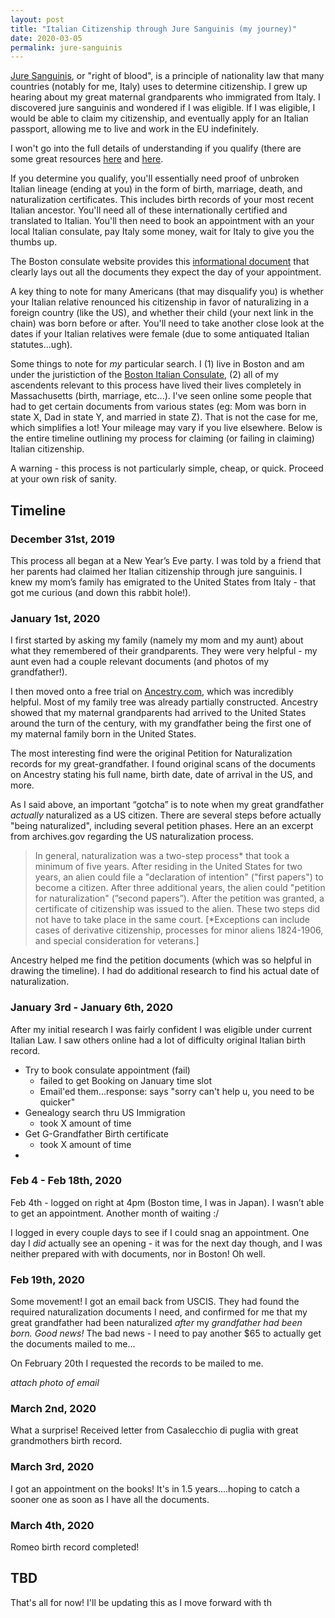 ```yaml
---
layout: post
title: "Italian Citizenship through Jure Sanguinis (my journey)"
date: 2020-03-05
permalink: jure-sanguinis
---
```


[Jure Sanguinis](https://en.wikipedia.org/wiki/Jus_sanguinis), or "right of blood", is a principle of nationality law that many countries (notably for me, Italy) uses to determine citizenship. I grew up hearing about my great maternal grandparents who immigrated from Italy. I discovered jure sanguinis and wondered if I was eligible. If I was eligible, I would be able to claim my citizenship, and eventually apply for an Italian passport, allowing me to live and work in the EU indefinitely.

I won't go into the full details of understanding if you qualify (there are some great resources [here](https://en.wikipedia.org/wiki/Italian_nationality_law) and [here](https://www.myitalianfamily.com/apply-italian-citizenship/learn-if-you-qualify).

If you determine you qualify, you'll essentially need proof of unbroken Italian lineage (ending at you) in the form of birth, marriage, death, and naturalization certificates. This includes birth records of your most recent Italian ancestor. You'll need all of these internationally certified and translated to Italian. You'll then need to book an appointment with an your local Italian consulate, pay Italy some money, wait for Italy to give you the thumbs up.

The Boston consulate website provides this [informational document](https://consboston.esteri.it/consolato_boston/resource/doc/2016/05/juresanguinis.pdf) that clearly lays out all the documents they expect the day of your appointment.

A key thing to note for many Americans (that may disqualify you) is whether your Italian relative renounced his citizenship in favor of naturalizing in a foreign country (like the US), and whether their child (your next link in the chain) was born before or after. You'll need to take another close look at the dates if your Italian relatives were female (due to some antiquated Italian statutes...ugh).

Some things to note for _my_ particular search. I (1) live in Boston and am under the juristiction of the [Boston Italian Consulate](https://consboston.esteri.it/consolato_boston/it/), (2) all of my ascendents relevant to this process have lived their lives completely in Massachusetts (birth, marriage, etc...). I've seen online some people that had to get certain documents from various states (eg: Mom was born in state X, Dad in state Y, and married in state Z). That is not the case for me, which simplifies a lot! Your mileage may vary if you live elsewhere. Below is the entire timeline outlining my process for claiming (or failing in claiming) Italian citizenship.

A warning - this process is not particularly simple, cheap, or quick. Proceed at your own risk of sanity.

## Timeline

### December 31st, 2019

This process all began at a New Year’s Eve party. I was told by a friend that her parents had claimed her Italian citizenship through jure sanguinis. I knew my mom’s family has emigrated to the United States from Italy - that got me curious (and down this rabbit hole!).

### January 1st, 2020

I first started by asking my family (namely my mom and my aunt) about what they remembered of their grandparents. They were very helpful - my aunt even had a couple relevant documents (and photos of my grandfather!).

I then moved onto a free trial on [Ancestry.com](http://ancestry.com), which was incredibly helpful. Most of my family tree was already partially constructed. Ancestry showed that my maternal grandparents had arrived to the United States around the turn of the century, with my grandfather being the first one of my maternal family born in the United States.

The most interesting find were the original Petition for Naturalization records for my great-grandfather. I found original scans of the documents on Ancestry stating his full name, birth date, date of arrival in the US, and more.

As I said above, an important “gotcha” is to note when my great grandfather _actually_ naturalized as a US citizen. There are several steps before actually "being naturalized", including several petition phases. Here an an excerpt from archives.gov regarding the US naturalization process.

> In general, naturalization was a two-step process* that took a minimum of five years. After residing in the United States for two years, an alien could file a "declaration of intention" ("first papers") to become a citizen. After three additional years, the alien could "petition for naturalization" (”second papers”). After the petition was granted, a certificate of citizenship was issued to the alien. These two steps did not have to take place in the same court. [*Exceptions can include cases of derivative citizenship, processes for minor aliens 1824-1906, and special consideration for veterans.]

Ancestry helped me find the petition documents (which was so helpful in drawing the timeline). I had do additional research to find his actual date of naturalization.

### January 3rd - January 6th, 2020

After my initial research I was fairly confident I was eligible under current Italian Law. I saw others online had a lot of difficulty original Italian birth record.

- Try to book consulate appointment (fail)
  - failed to get Booking on January time slot
  - Email'ed them...response: says "sorry can't help u, you need to be quicker"
- Genealogy search thru US Immigration
  - took X amount of time
- Get G-Grandfather Birth certificate
  - took X amount of time
-

### Feb 4 - Feb 18th, 2020

Feb 4th - logged on right at 4pm (Boston time, I was in Japan). I wasn’t able to get an appointment. Another month of waiting :/

I logged in every couple days to see if I could snag an appointment. One day I _did_ actually see an opening - it was for the next day though, and I was neither prepared with with documents, nor in Boston! Oh well.

### Feb 19th, 2020

Some movement! I got an email back from USCIS. They had found the required naturalization documents I need, and confirmed for me that my great grandfather had been naturalized _after_ my _grandfather had been born. Good news!_ The bad news - I need to pay another \$65 to actually get the documents mailed to me...

On February 20th I requested the records to be mailed to me.

_attach photo of email_

### March 2nd, 2020

What a surprise! Received letter from Casalecchio di puglia with great grandmothers birth record.

### March 3rd, 2020

I got an appointment on the books! It's in 1.5 years....hoping to catch a sooner one as soon as I have all the documents.

### March 4th, 2020

Romeo birth record completed!

## TBD

That's all for now! I'll be updating this as I move forward with th

